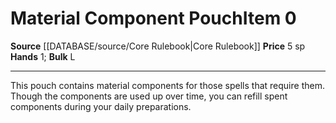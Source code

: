 ﻿---
bulk: L
hands: '1'
id: '33'
item_category: Adventuring Gear
level: '0'
name: Material Component Pouch
price: 5 sp
rarity: Common
source: '[[DATABASE/source/Core Rulebook|Core Rulebook]]'
subcategory: adventuringgear
type: Item

---
# Material Component Pouch<span class="item-type">Item 0</span>

**Source** [[DATABASE/source/Core Rulebook|Core Rulebook]] 
**Price** 5 sp
**Hands** 1; **Bulk** L

---
This pouch contains material components for those spells that require them. Though the components are used up over time, you can refill spent components during your daily preparations.